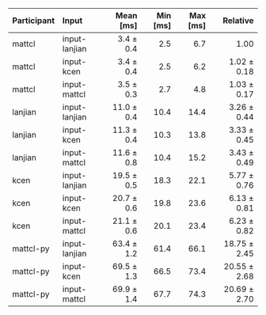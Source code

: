 | Participant | Input | Mean [ms] | Min [ms] | Max [ms] | Relative |
|:---|:---|---:|---:|---:|---:|
| mattcl | input-lanjian | 3.4 ± 0.4 | 2.5 | 6.7 | 1.00 |
| mattcl | input-kcen | 3.4 ± 0.4 | 2.5 | 6.2 | 1.02 ± 0.18 |
| mattcl | input-mattcl | 3.5 ± 0.3 | 2.7 | 4.8 | 1.03 ± 0.17 |
| lanjian | input-lanjian | 11.0 ± 0.4 | 10.4 | 14.4 | 3.26 ± 0.44 |
| lanjian | input-kcen | 11.3 ± 0.4 | 10.3 | 13.8 | 3.33 ± 0.45 |
| lanjian | input-mattcl | 11.6 ± 0.8 | 10.4 | 15.2 | 3.43 ± 0.49 |
| kcen | input-lanjian | 19.5 ± 0.5 | 18.3 | 22.1 | 5.77 ± 0.76 |
| kcen | input-kcen | 20.7 ± 0.6 | 19.8 | 23.6 | 6.13 ± 0.81 |
| kcen | input-mattcl | 21.1 ± 0.6 | 20.1 | 23.4 | 6.23 ± 0.82 |
| mattcl-py | input-lanjian | 63.4 ± 1.2 | 61.4 | 66.1 | 18.75 ± 2.45 |
| mattcl-py | input-kcen | 69.5 ± 1.3 | 66.5 | 73.4 | 20.55 ± 2.68 |
| mattcl-py | input-mattcl | 69.9 ± 1.4 | 67.7 | 74.3 | 20.69 ± 2.70 |
